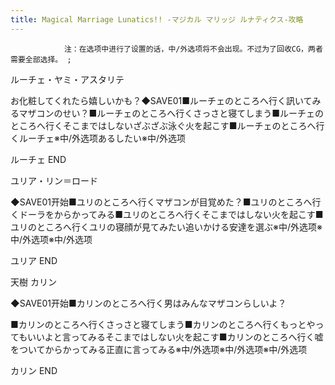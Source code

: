 ```yaml
---
title: Magical Marriage Lunatics!! -マジカル マリッジ ルナティクス-攻略
---
```


                注：在选项中进行了设置的话，中/外选项将不会出现。不过为了回收CG，两者需要全部选择。 ; 

ルーチェ・ヤミ・アスタリテ

お化粧してくれたら嬉しいかも？◆SAVE01■ルーチェのところへ行く訊いてみるマザコンのせい？■ルーチェのところへ行くさっさと寝てしまう■ルーチェのところへ行くそこまではしないざぶざぶ泳ぐ火を起こす■ルーチェのところへ行くルーチェ※中/外选项あるしたい※中/外选项

ルーチェ END

ユリア・リン＝ロード

◆SAVE01开始■ユリのところへ行くマザコンが目覚めた？■ユリのところへ行くドーラをからかってみる■ユリのところへ行くそこまではしない火を起こす■ユリのところへ行くユリの寝顔が見てみたい追いかける安達を選ぶ※中/外选项※中/外选项※中/外选项

ユリア END

天樹 カリン

◆SAVE01开始■カリンのところへ行く男はみんなマザコンらしいよ？

■カリンのところへ行くさっさと寝てしまう■カリンのところへ行くもっとやってもいいよと言ってみるそこまではしない火を起こす■カリンのところへ行く嘘をついてからかってみる正直に言ってみる※中/外选项※中/外选项※中/外选项

カリン END


              

